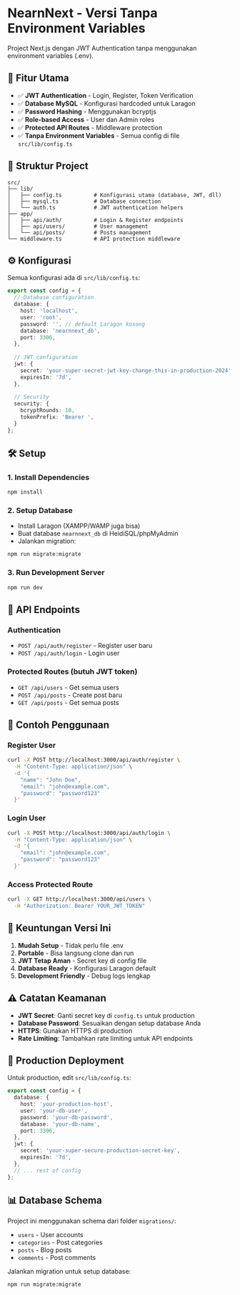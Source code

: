 # NearnNext - Versi Tanpa Environment Variables

Project Next.js dengan JWT Authentication tanpa menggunakan environment variables (.env).

## 🚀 Fitur Utama

- ✅ **JWT Authentication** - Login, Register, Token Verification
- ✅ **Database MySQL** - Konfigurasi hardcoded untuk Laragon
- ✅ **Password Hashing** - Menggunakan bcryptjs
- ✅ **Role-based Access** - User dan Admin roles
- ✅ **Protected API Routes** - Middleware protection
- ✅ **Tanpa Environment Variables** - Semua config di file `src/lib/config.ts`

## 📁 Struktur Project

```
src/
├── lib/
│   ├── config.ts          # Konfigurasi utama (database, JWT, dll)
│   ├── mysql.ts           # Database connection
│   └── auth.ts            # JWT authentication helpers
├── app/
│   ├── api/auth/          # Login & Register endpoints
│   ├── api/users/         # User management
│   └── api/posts/         # Posts management
└── middleware.ts          # API protection middleware
```

## ⚙️ Konfigurasi

Semua konfigurasi ada di `src/lib/config.ts`:

```typescript
export const config = {
  // Database configuration
  database: {
    host: 'localhost',
    user: 'root',
    password: '', // default Laragon kosong
    database: 'nearnnext_db',
    port: 3306,
  },
  
  // JWT configuration
  jwt: {
    secret: 'your-super-secret-jwt-key-change-this-in-production-2024',
    expiresIn: '7d',
  },
  
  // Security
  security: {
    bcryptRounds: 10,
    tokenPrefix: 'Bearer ',
  }
};
```

## 🛠️ Setup

### 1. Install Dependencies
```bash
npm install
```

### 2. Setup Database
- Install Laragon (XAMPP/WAMP juga bisa)
- Buat database `nearnnext_db` di HeidiSQL/phpMyAdmin
- Jalankan migration:
```bash
npm run migrate:migrate
```

### 3. Run Development Server
```bash
npm run dev
```

## 🔐 API Endpoints

### Authentication
- `POST /api/auth/register` - Register user baru
- `POST /api/auth/login` - Login user

### Protected Routes (butuh JWT token)
- `GET /api/users` - Get semua users
- `POST /api/posts` - Create post baru
- `GET /api/posts` - Get semua posts

## 📝 Contoh Penggunaan

### Register User
```bash
curl -X POST http://localhost:3000/api/auth/register \
  -H "Content-Type: application/json" \
  -d '{
    "name": "John Doe",
    "email": "john@example.com",
    "password": "password123"
  }'
```

### Login User
```bash
curl -X POST http://localhost:3000/api/auth/login \
  -H "Content-Type: application/json" \
  -d '{
    "email": "john@example.com",
    "password": "password123"
  }'
```

### Access Protected Route
```bash
curl -X GET http://localhost:3000/api/users \
  -H "Authorization: Bearer YOUR_JWT_TOKEN"
```

## 🔧 Keuntungan Versi Ini

1. **Mudah Setup** - Tidak perlu file .env
2. **Portable** - Bisa langsung clone dan run
3. **JWT Tetap Aman** - Secret key di config file
4. **Database Ready** - Konfigurasi Laragon default
5. **Development Friendly** - Debug logs lengkap

## ⚠️ Catatan Keamanan

- **JWT Secret**: Ganti secret key di `config.ts` untuk production
- **Database Password**: Sesuaikan dengan setup database Anda
- **HTTPS**: Gunakan HTTPS di production
- **Rate Limiting**: Tambahkan rate limiting untuk API endpoints

## 🚀 Production Deployment

Untuk production, edit `src/lib/config.ts`:

```typescript
export const config = {
  database: {
    host: 'your-production-host',
    user: 'your-db-user',
    password: 'your-db-password',
    database: 'your-db-name',
    port: 3306,
  },
  jwt: {
    secret: 'your-super-secure-production-secret-key',
    expiresIn: '7d',
  },
  // ... rest of config
};
```

## 📊 Database Schema

Project ini menggunakan schema dari folder `migrations/`:
- `users` - User accounts
- `categories` - Post categories  
- `posts` - Blog posts
- `comments` - Post comments

Jalankan migration untuk setup database:
```bash
npm run migrate:migrate
``` 